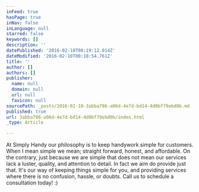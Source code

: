 ```yaml
---
inFeed: true
hasPage: true
inNav: false
inLanguage: null
starred: false
keywords: []
description: ''
datePublished: '2016-02-10T00:19:12.014Z'
dateModified: '2016-02-10T00:18:54.761Z'
title: ''
author: []
authors: []
publisher:
  name: null
  domain: null
  url: null
  favicon: null
sourcePath: _posts/2016-02-10-3abba786-a06d-4e7d-bd14-4d0bf79ebd0b.md
published: true
url: 3abba786-a06d-4e7d-bd14-4d0bf79ebd0b/index.html
_type: Article

---
```

At Simply Handy our philosophy is to keep handywork simple for customers. When I mean simple we mean; straight forward, honest, and affordable. On the contrary, just because we are simple that does not mean our services lack a luster, quality, and attention to detail. In fact we aim do provide just that. It's our way of keeping things simple for you, and providing services where there is no confusion, hassle, or doubts. Call us to schedule a consultation today! :)